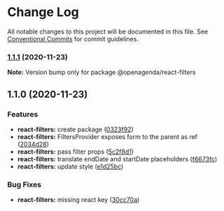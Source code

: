 # Change Log

All notable changes to this project will be documented in this file.
See [Conventional Commits](https://conventionalcommits.org) for commit guidelines.

### [1.1.1](https://github.com/OpenAgenda/oa/compare/@openagenda/react-filters@1.1.0...@openagenda/react-filters@1.1.1) (2020-11-23)

**Note:** Version bump only for package @openagenda/react-filters

## 1.1.0 (2020-11-23)

### Features

- **react-filters:** create package ([0323f92](https://github.com/OpenAgenda/oa/commit/0323f92411f4c1009caf764a2b9f3afe22dbd9f3))
- **react-filters:** FiltersProvider exposes form to the parent as ref ([2034d28](https://github.com/OpenAgenda/oa/commit/2034d28f9f44f4fb1d9c242a0f2a2104e68df08b))
- **react-filters:** pass filter props ([5c2f8d1](https://github.com/OpenAgenda/oa/commit/5c2f8d15bbdf775fb0326efa2da7e5e4dde856f8))
- **react-filters:** translate endDate and startDate placeholders ([f6673fc](https://github.com/OpenAgenda/oa/commit/f6673fca04680a08df800156839a7956ea68acfc))
- **react-filters:** update style ([e1d25bc](https://github.com/OpenAgenda/oa/commit/e1d25bc660aaf3eef3cc1da57e5209ad5373847a))

### Bug Fixes

- **react-filters:** missing react key ([30cc70a](https://github.com/OpenAgenda/oa/commit/30cc70a84df820bcd3e7d38234d3bd5911e70f03))
